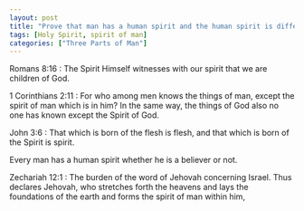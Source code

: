 ```yaml
---
layout: post
title: "Prove that man has a human spirit and the human spirit is different from the Holy Spirit"
tags: [Holy Spirit, spirit of man]
categories: ["Three Parts of Man"]
---
```


Romans 8:16
: The Spirit Himself witnesses with our spirit that we are children of God.

1 Corinthians 2:11
: For who among men knows the things of man, except the spirit of man which is in him? In the same way, the things of God also no one has known except the Spirit of God.

John 3:6
: That which is born of the flesh is flesh, and that which is born of the Spirit is spirit.

Every man has a human spirit whether he is a believer or not.

Zechariah 12:1
:  The burden of the word of Jehovah concerning Israel. Thus declares Jehovah, who stretches forth the heavens and lays the foundations of the earth and forms the spirit of man within him,
